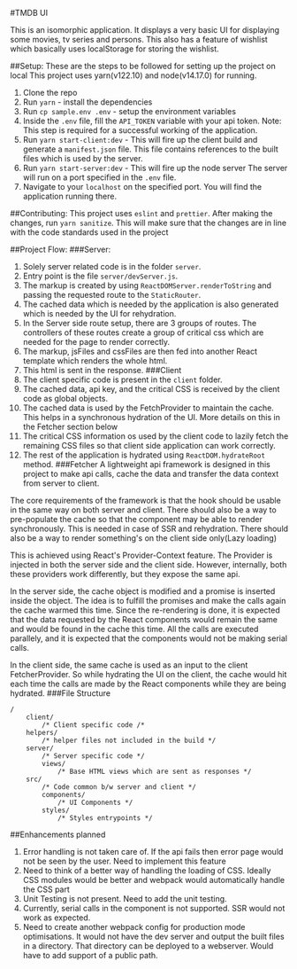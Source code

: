#TMDB UI

This is an isomorphic application. It displays a very basic UI for displaying some movies, tv series and persons. This also has a feature of wishlist which basically uses localStorage for storing the wishlist.

##Setup:
These are the steps to be followed for setting up the project on local
This project uses yarn(v122.10) and node(v14.17.0) for running.

1. Clone the repo
2. Run `yarn` - install the dependencies
3. Run `cp sample.env .env` - setup the environment variables
4. Inside the `.env` file, fill the `API_TOKEN` variable with your api token. Note: This step is required for a successful working of the application.
5. Run `yarn start-client:dev` - This will fire up the client build and generate a `manifest.json` file. This file contains references to the built files which is used by the server.
6. Run `yarn start-server:dev` - This will fire up the node server The server will run on a port specified in the `.env` file.
7. Navigate to your `localhost` on the specified port. You will find the application running there.

##Contributing:
This project uses `eslint` and `prettier`. After making the changes, run `yarn sanitize`. This will make sure that the changes are in line with the code standards used in the project

##Project Flow:
###Server:
1. Solely server related code is in the folder `server`.
2. Entry point is the file `server/devServer.js`.
3. The markup is created by using `ReactDOMServer.renderToString` and passing the requested route to the `StaticRouter`.
4. The cached data which is needed by the application is also generated which is needed by the UI for rehydration.  
5. In the Server side route setup, there are 3 groups of routes. The controllers of these routes create a group of critical css which are needed for the page to render correctly.
6. The markup, jsFiles and cssFiles are then fed into another React template which renders the whole html.
7. This html is sent in the response.
###Client
1. The client specific code is present in the `client` folder.
2. The cached data, api key, and the critical CSS is received by the client code as global objects.
3. The cached data is used by the FetchProvider to maintain the cache. This helps in a synchronous hydration of the UI. More details on this in the Fetcher section below
4. The critical CSS information os used by the client code to lazily fetch the remaining CSS files so that client side application can work correctly.
5. The rest of the application is hydrated using `ReactDOM.hydrateRoot` method.
###Fetcher
A lightweight api framework is designed in this project to make api calls, cache the data and transfer the data context from server to client.

The core requirements of the framework is that the hook should be usable in the same way on both server and client. There should also be a way to pre-populate the cache so that the component may be able to render synchronously. This is needed in case of SSR and rehydration. There should also be a way to render something's on the client side only(Lazy loading)

This is achieved using React's Provider-Context feature. The Provider is injected in both the server side and the client side. However, internally, both these providers work differently, but they expose the same api.

In the server side, the cache object is modified and a promise is inserted inside the object. The idea is to fulfill the promises and make the calls again the cache warmed this time. Since the re-rendering is done, it is expected that the data requested by the React components would remain the same and would be found in the cache this time. All the calls are executed parallely, and it is expected that the components would not be making serial calls.

In the client side, the same cache is used as an input to the client FetcherProvider. So while hydrating the UI on the client, the cache would hit each time the calls are made by the React components while they are being hydrated.
###File Structure
```
/
    client/
        /* Client specific code /*
    helpers/
        /* helper files not included in the build */
    server/
        /* Server specific code */
        views/
            /* Base HTML views which are sent as responses */
    src/
        /* Code common b/w server and client */
        components/
            /* UI Components */
        styles/
            /* Styles entrypoints */
```

##Enhancements planned
1. Error handling is not taken care of. If the api fails then error page would not be seen by the user. Need to implement this feature
2. Need to think of a better way of handling the loading of CSS. Ideally CSS modules would be better and webpack would automatically handle the CSS part
3. Unit Testing is not present. Need to add the unit testing.
4. Currently, serial calls in the component is not supported. SSR would not work as expected.
5. Need to create another webpack config for production mode optimisations. It would not have the dev server and output the built files in a directory. That directory can be deployed to a webserver. Would have to add support of a public path.

